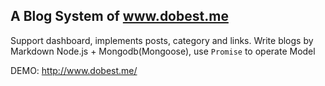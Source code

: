 ## A Blog System of www.dobest.me

Support dashboard, implements posts, category and links. Write blogs by Markdown
Node.js + Mongodb(Mongoose), use ``Promise`` to operate Model


DEMO: http://www.dobest.me/